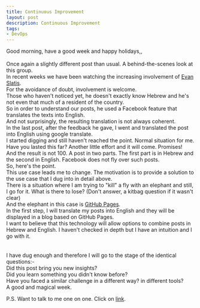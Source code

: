 ```yaml
---
title: Continuous Improvement
layout: post
description: Continuous Improvement
tags:
- DevOps
---
```

Good morning, have a good week and happy holidays,,<br>
<br>
Once again a slightly different post than usual. A behind-the-scenes look at this group. <br>
In recent weeks we have been watching the increasing involvement of [Evan Slatis](https://www.facebook.com/hippyod). <br>
For the avoidance of doubt, involvement is welcome. <br>
Those who haven't noticed yet, he doesn't exactly know Hebrew and he's not even that much of a resident of the country. <br>
So in order to understand our posts, he used a Facebook feature that translates the texts into English. <br>
And not surprisingly, the resulting translation is not always coherent. <br>
In the last post, after the feedback he gave, I went and translated the post into English using google translate. <br>
I started digging and still haven't reached the point. Normal situation for me. <br>
Have you lasted this far? Another little effort and it will come. Promises! <br>
And the result is not 100. A post in two parts. The first part is in Hebrew and the second in English. Facebook does not fly over such posts. <br>
So, here's the point. <br>
This use case leads me to change. The motivation is to provide a solution to the use case that I dug into in detail above. <br>
There is a situation where I am trying to "kill" a fly with an elephant and still, I go for it. What is there to lose? (Don't answer, a kitbag question if it wasn't clear) <br>
And the elephant in this case is [GitHub Pages](https://pages.github.com/). <br>
In the first step, I will translate my posts into English and they will be displayed in a blog based on GitHub Pages. <br>
I want to believe that this technology will allow options to combine posts in Hebrew and English. I haven't checked in depth but I have an intuition and I go with it. <br>
<br>
<br>
I have dug enough and therefore I will go to the stage of the identical questions:- <br>
Did this post bring you new insights?<br>
Did you learn something you didn't know before?<br>
Have you faced a similar challenge in a different way? in different tools?<br>
A good and magical week.<br>

P.S. Want to talk to me one on one. Click on [link](https://calendly.com/lmilbaum/chitchat). <br>

